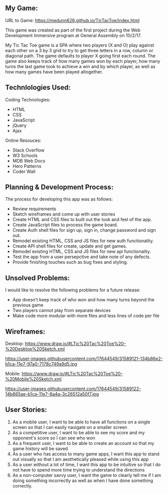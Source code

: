 ## My Game:

URL to Game: https://medunn626.github.io/TicTacToe/index.html

This game was created as part of the first project during the Web Development Immersive program at General Assembly on 10/2/17.

My Tic Tac Toe game is a SPA where two players (X and O) play against each other on a 3 by 3 grid to try to get three letters in a row, column or diagonal path. The game defaults to player X going first each round. The game also keeps track of how many games won by each player, how many turns the last game took to achieve a win and by which player, as well as how many games have been played altogether.

## Technlologies Used:

Coding Technologies:
- HTML
- CSS
- JavaScript
- jQuery
- Ajax

Online Resouces:
- Stack Overflow
- W3 Schools
- MDB Web Docs
- Hero Patterns
- Coder Wall

## Planning & Development Process:

The process for developing this app was as follows:
- Review requirements
- Sketch wireframes and come up with user stories
- Create HTML and CSS files to built out the look and feel of the app.
- Create JavaScript files to process the game board.
- Create Auth shell files for sign up, sign in, change password and sign out.
- Remodel existing HTML, CSS and JS files for new auth functionality.
- Create API shell files for create, update and get games.
- Remodel existing HTML, CSS and JS files for new api functionality.
- Test the app from a user persepctive and take note of any defects.
- Provide finishing touches such as bug fixes and styling.

## Unsolved Problems:

I would like to resolve the following problems for a future release:

- App doesn't keep track of who won and how many turns beyond the previous game
- Two players cannot play from separate devices
- Make code more modular with more files and less lines of code per file

## Wireframes:

Desktop: https://www.draw.io/#LTic%20Tac%20Toe%20-%20Desktop%20Sketch.xml

https://user-images.githubusercontent.com/17644549/31589121-134b86e2-b1ca-11e7-97a0-7178c749a9d5.jpg

Mobile: https://www.draw.io/#LTic%20Tac%20Toe%20-%20Mobile%20Sketch.xml

https://user-images.githubusercontent.com/17644549/31589122-14b865ae-b1ca-11e7-8a4a-3c26512a50f7.jpg

## User Stories:

1. As a mobile user, I want to be able to have all functions on a single screen so that I can easily navigate on a smaller screen
2. As a competitive user, I want to be able to see my score and my opponent's score so I can see who won
3. As a frequent user, I want to be able to create an account so that my game history will be saved
4. As a user who has access to many game apps, I want this app to stand out visually so that I am aesthetically pleased while using this app
5. As a user without a lot of time, I want this app to be intuitive so that I do not have to spend more time trying to understand the directions
6. As a non-computer savvy user, I want the game to clearly tell me if I am doing something incorrectly as well as when I have done something correctly.
